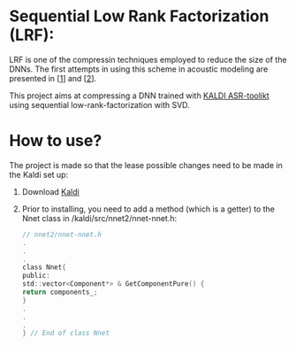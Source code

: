 # Sequential Low Rank Factorization (LRF):

LRF is one of the compressin techniques employed to reduce the size of the DNNs. The first attempts in using this scheme in acoustic modeling are presented in [[1](http://ieeexplore.ieee.org/document/6638949/)] and [[2](https://www.microsoft.com/en-us/research/wp-content/uploads/2013/01/svd_v2.pdf)].

This project aims at compressing a DNN trained with [KALDI ASR-toolikt]( http://kaldi-asr.org/) using sequential low-rank-factorization with SVD.

# How to use?
The project is made so that the lease possible changes need to be made in the Kaldi set up:
  
1. Download [Kaldi](https://github.com/kaldi-asr/kaldi)
  
2. Prior to installing, you need to add a method (which is a getter) to the Nnet class in /kaldi/src/nnet2/nnet-nnet.h:

      ```c
      // nnet2/nnet-nnet.h
      .
      .
      .
      class Nnet{
      public:
      std::vector<Component*> & GetComponentPure() {
      return components_;
      }
      .
      .
      .
      } // End of class Nnet
     ```
    
    
    
